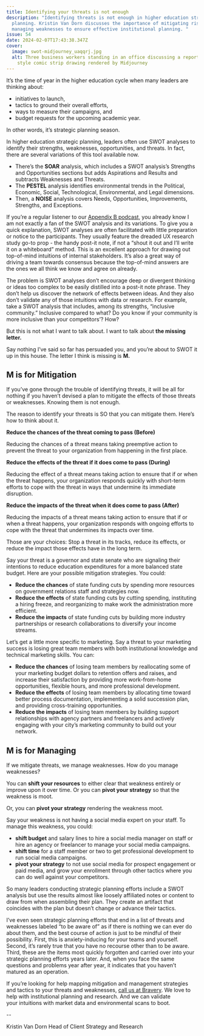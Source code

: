 ```yaml
---
title: Identifying your threats is not enough
description: "Identifying threats is not enough in higher education strategic
  planning. Kristin Van Dorn discusses the importance of mitigating risks and
  managing weaknesses to ensure effective institutional planning. "
issue: 54
date: 2024-02-07T17:43:38.347Z
cover:
  image: swot-midjourney_uaqqrj.jpg
  alt: Three business workers standing in an office discussing a report. 1960s
    style comic strip drawing rendered by Midjourney
---
```

It’s the time of year in the higher education cycle when many leaders are thinking about:

* initiatives to launch,
* tactics to ground their overall efforts,
* ways to measure their campaigns, and
* budget requests for the upcoming academic year.

In other words, it’s strategic planning season. 

In higher education strategic planning, leaders often use SWOT analyses to identify their strengths, weaknesses, opportunities, and threats. In fact, there are several variations of this tool available now.

* There’s the **SOAR** analysis, which includes a SWOT analysis’s Strengths and Opportunities sections but adds Aspirations and Results and subtracts Weaknesses and Threats.
* The **PESTEL** analysis identifies environmental trends in the Political, Economic, Social, Technological, Environmental, and Legal dimensions.
* Then, a **NOISE** analysis covers Needs, Opportunities, Improvements, Strengths, and Exceptions.

If you’re a regular listener to our [Appendix B podcast](/podcast/), you already know I am not exactly a fan of the SWOT analysis and its variations. To give you a quick explanation, SWOT analyses are often facilitated with little preparation or notice to the participants. They usually feature the dreaded UX research study go-to prop - the handy post-it note, if not a “shout it out and I’ll write it on a whiteboard” method. This is an excellent approach for drawing out top-of-mind intuitions of internal stakeholders. It’s also a great way of driving a team towards consensus because the top-of-mind answers are the ones we all think we know and agree on already.

The problem is SWOT analyses don’t encourage deep or divergent thinking or ideas too complex to be easily distilled into a post-it note phrase. They don’t help us discover the network of effects between ideas. And they also don’t validate any of those intuitions with data or research. For example, take a SWOT analysis that includes, among its strengths, “inclusive community.” Inclusive compared to what? Do you know if your community is more inclusive than your competitors’? How?

But this is not what I want to talk about. I want to talk about **the missing letter.**

Say nothing I’ve said so far has persuaded you, and you’re about to SWOT it up in this house. The letter I think is missing is **M.**

## **M is for Mitigation**

If you’ve gone through the trouble of identifying threats, it will be all for nothing if you haven’t devised a plan to mitigate the effects of those threats or weaknesses. Knowing them is not enough.

The reason to identify your threats is SO that you can mitigate them. Here’s how to think about it.

**Reduce the chances of the threat coming to pass (Before)**

Reducing the chances of a threat means taking preemptive action to prevent the threat to your organization from happening in the first place.

**Reduce the effects of the threat if it does come to pass (During)**

Reducing the effect of a threat means taking action to ensure that if or when the threat happens, your organization responds quickly with short-term efforts to cope with the threat in ways that undermine its immediate disruption.

**Reduce the impacts of the threat when it does come to pass (After)**

Reducing the impacts of a threat means taking action to ensure that if or when a threat happens, your organization responds with ongoing efforts to cope with the threat that undermines its impacts over time.

Those are your choices: Stop a threat in its tracks, reduce its effects, or reduce the impact those effects have in the long term.

Say your threat is a governor and state senate who are signaling their intentions to reduce education expenditures for a more balanced state budget. Here are your possible mitigation strategies. You could:

* **Reduce the chances** of state funding cuts by spending more resources on government relations staff and strategies now.
* **Reduce the effects** of state funding cuts by cutting spending, instituting a hiring freeze, and reorganizing to make work the administration more efficient.
* **Reduce the impacts** of state funding cuts by building more industry partnerships or research collaborations to diversify your income streams.

Let’s get a little more specific to marketing. Say a threat to your marketing success is losing great team members with both institutional knowledge and technical marketing skills. You can:

* **Reduce the chances** of losing team members by reallocating some of your marketing budget dollars to retention offers and raises, and increase their satisfaction by providing more work-from-home opportunities, flexible hours, and more professional development.
* **Reduce the effects** of losing team members by allocating time toward better process documentation, implementing a solid succession plan, and providing cross-training opportunities.
* **Reduce the impacts** of losing team members by building support relationships with agency partners and freelancers and actively engaging with your city’s marketing community to build out your network.

## **M is for Managing**

If we mitigate threats, we manage weaknesses. How do you manage weaknesses?

You can **shift your resources** to either clear that weakness entirely or improve upon it over time. Or you can **pivot your strategy** so that the weakness is moot.

Or, you can **pivot your strategy** rendering the weakness moot.

Say your weakness is not having a social media expert on your staff. To manage this weakness, you could:

* **shift budget** and salary lines to hire a social media manager on staff or hire an agency or freelancer to manage your social media campaigns.
* **shift time** for a staff member or two to get professional development to run social media campaigns.
* **pivot your strategy** to not use social media for prospect engagement or paid media, and grow your enrollment through other tactics where you can do well against your competitors.

So many leaders conducting strategic planning efforts include a SWOT analysis but use the results almost like loosely affiliated notes or content to draw from when assembling their plan. They create an artifact that coincides with the plan but doesn’t change or advance their tactics.

I’ve even seen strategic planning efforts that end in a list of threats and weaknesses labeled “to be aware of” as if there is nothing we can ever do about them, and the best course of action is just to be mindful of their possibility. First, this is anxiety-inducing for your teams and yourself. Second, it’s rarely true that you have no recourse other than to be aware. Third, these are the items most quickly forgotten and carried over into your strategic planning efforts years later. And, when you face the same questions and problems year after year, it indicates that you haven’t matured as an operation.

If you’re looking for help mapping mitigation and management strategies and tactics to your threats and weaknesses, [call us at Bravery](/contact/). We love to help with institutional planning and research. And we can validate your intuitions with market data and environmental scans to boot.

\--

Kristin Van Dorn
Head of Client Strategy and Research